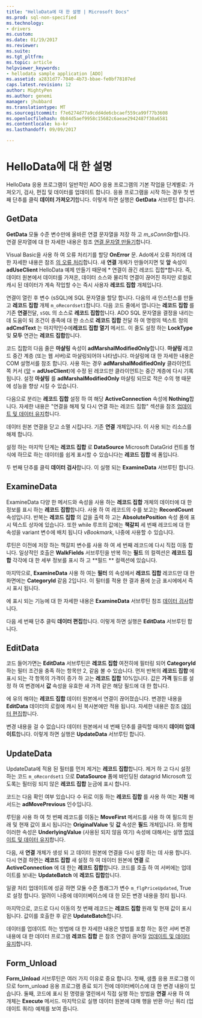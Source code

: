 ```yaml
---
title: "HelloData에 대 한 설명 | Microsoft Docs"
ms.prod: sql-non-specified
ms.technology:
- drivers
ms.custom: 
ms.date: 01/19/2017
ms.reviewer: 
ms.suite: 
ms.tgt_pltfrm: 
ms.topic: article
helpviewer_keywords:
- hellodata sample application [ADO]
ms.assetid: a2831d77-7040-4b73-bbae-fe0bf78107ed
caps.latest.revision: 12
author: MightyPen
ms.author: genemi
manager: jhubbard
ms.translationtype: MT
ms.sourcegitcommit: f7e6274d77a9cdd4de6cbcaef559ca99f77b3608
ms.openlocfilehash: 0b84d5aef9958c15682c6aeae2942487f30a6581
ms.contentlocale: ko-kr
ms.lasthandoff: 09/09/2017

---
```

# <a name="comments-on-hellodata"></a>HelloData에 대 한 설명
HelloData 응용 프로그램이 일반적인 ADO 응용 프로그램의 기본 작업을 단계별로: 가져오기, 검사, 편집 및 데이터를 업데이트 합니다. 응용 프로그램을 시작 하는 경우 첫 번째 단추를 클릭 **데이터 가져오기**합니다. 이렇게 하면 실행은 **GetData** 서브루틴 합니다.  
  
## <a name="getdata"></a>GetData  
 **GetData** 모듈 수준 변수만에 올바른 연결 문자열을 저장 하 고 *m_sConnStr*합니다. 연결 문자열에 대 한 자세한 내용은 참조 [연결 문자열 만들기](../../../ado/guide/data/creating-a-connection-string.md)합니다.  
  
 Visual Basic을 사용 하 여 오류 처리기를 할당 **OnError** 문. Ado에서 오류 처리에 대 한 자세한 내용은 참조 [의 오류 처리](../../../ado/guide/data/error-handling.md)합니다. 새 **연결** 개체가 만들어지면 및 **앞** 속성이 **adUseClient** HelloData 예제 만들기 때문에 * 연결이 끊긴 레코드 집합*합니다. 즉, 데이터 원본에서 데이터를 가져온, 데이터 소스와 물리적 연결이 끊어진 하지만 로컬로 캐시 된 데이터가 계속 작업할 수는 즉시 사용자 **레코드 집합** 개체입니다.  
  
 연결이 열린 후 변수 (sSQL)에 SQL 문자열을 할당 합니다. 다음의 새 인스턴스를 만들고 **레코드 집합** 개체 `m_oRecordset1`합니다. 다음 코드 줄에서 엽니다는 **레코드 집합** 를 기존 **연결**전달, `sSQL` 의 소스로 **레코드 집합**합니다. ADO SQL 문자열을 결정을 내리는 데 도움이 되 조건이 충족에 대 한 소스로 **레코드 집합** 전달 하 여 명령의 텍스트 정의 **adCmdText** 는 마지막인수에**레코드 집합 열기** 메서드. 이 줄도 설정 하는 **LockType** 및 **모두** 연관는 **레코드 집합**합니다.  
  
 코드 집합의 다음 줄은 **마샬링** 속성이 **adMarshalModifiedOnly**합니다. **마샬링** 레코드 중간 계층 (또는 웹 서버)로 마샬링되어야 나타냅니다. 마샬링에 대 한 자세한 내용은 COM 설명서를 참조 합니다. 사용 하는 경우 **adMarshalModifiedOnly** 클라이언트 쪽 커서 ([앞](../../../ado/reference/ado-api/cursorlocation-property-ado.md) = **adUseClient**)에 수정 된 레코드만 클라이언트는 중간 계층에 다시 기록 됩니다. 설정 **마샬링** 를 **adMarshalModifiedOnly** 마샬링 되므로 적은 수의 행 때문에 성능을 향상 시킬 수 있습니다.  
  
 다음으로 분리는 **레코드 집합** 설정 하 여 해당 **ActiveConnection** 속성에 **Nothing**합니다. 자세한 내용은 "연결을 해제 및 다시 연결 하는 레코드 집합" 섹션을 참조 [업데이트 및 데이터 유지](../../../ado/guide/data/updating-and-persisting-data.md)합니다.  
  
 데이터 원본 연결을 닫고 소멸 시킵니다. 기존 **연결** 개체입니다. 이 사용 되는 리소스를 해제 합니다.  
  
 설정 하는 마지막 단계는 **레코드 집합** 로 **DataSource** Microsoft DataGrid 컨트롤 형식에 하므로 하는 데이터를 쉽게 표시할 수 있습니다는 **레코드 집합** 에 폼입니다.  
  
 두 번째 단추를 클릭 **데이터 검사**합니다. 이 실행 되는 **ExamineData** 서브루틴 합니다.  
  
## <a name="examinedata"></a>ExamineData  
 ExamineData 다양 한 메서드와 속성을 사용 하는 **레코드 집합** 개체의 데이터에 대 한 정보를 표시 하는 **레코드 집합**합니다. 사용 하 여 레코드의 수를 보고는 **RecordCount** 속성입니다. 반복는 **레코드 집합** 의 값을 출력 하 고는 **AbsolutePosition** 속성 폼에 표시 텍스트 상자에 있습니다. 또한 while 루프의 값에는 **책갈피** 세 번째 레코드에 대 한 속성을 variant 변수에 배치 됩니다 *vBookmark*, 나중에 사용할 수 있습니다.  
  
 루틴은 이전에 저장 하는 책갈피 변수를 사용 하 여 세 번째 레코드에 다시 직접 이동 합니다. 일상적인 호출은 **WalkFields** 서브루틴을 반복 하는 **필드** 의 컬렉션은 **레코드 집합** 각각에 대 한 세부 정보를 표시 하 고 **필드 ** 컬렉션에 있습니다.  
  
 마지막으로, **ExamineData** 사용 하 여는 **필터** 의 속성에서 **레코드 집합** 레코드만 대 한 화면에는 **CategoryId** 같음 2입니다. 이 필터를 적용 한 결과 폼에 눈금 표시에에서 즉시 표시 됩니다.  
  
 에 표시 되는 기능에 대 한 자세한 내용은 **ExamineData** 서브루틴 참조 [데이터 검사](../../../ado/guide/data/examining-data.md)합니다.  
  
 다음 세 번째 단추 클릭 **데이터 편집**합니다. 이렇게 하면 실행은 **EditData** 서브루틴 합니다.  
  
## <a name="editdata"></a>EditData  
 코드 들어가면는 **EditData** 서브루틴은 **레코드 집합** 여전히에 필터링 되어 **CategoryId** 하는 필터 조건을 충족 하는 항목만 2, 같음 볼 수 있습니다. 먼저 반복의 **레코드 집합** 에 표시 되는 각 항목의 가격이 증가 하 고는 **레코드 집합** 10%입니다. 값은 **가격** 필드를 설정 하 여 변경에서 **값** 속성을 유효한 새 가격 같은 해당 필드에 대 한 합니다.  
  
 에 유의 해야는 **레코드 집합** 데이터 원본에서 연결이 끊어졌습니다. 변경한 내용을 **EditData** 데이터의 로컬에 캐시 된 복사본에만 적용 됩니다. 자세한 내용은 참조 [데이터 편집](../../../ado/guide/data/editing-data.md)합니다.  
  
 변경 내용을 걸 수 없습니다 데이터 원본에서 네 번째 단추를 클릭할 때까지 **데이터 업데이트**합니다. 이렇게 하면 실행은 **UpdateData** 서브루틴 합니다.  
  
## <a name="updatedata"></a>UpdateData  
 UpdateData에 적용 된 필터를 먼저 제거는 **레코드 집합**합니다. 제거 하 고 다시 설정 하는 코드 `m_oRecordset1` 으로 **DataSource** 폼에 바인딩된 datagrid Microsoft 있도록는 필터링 되지 않은 **레코드 집합** 눈금에 표시 합니다.  
  
 코드는 다음 확인 여부 있습니다 수 뒤로 이동 하는 **레코드 집합** 를 사용 하 여는 **지원** 메서드는 **adMovePrevious** 인수입니다.  
  
 루틴을 사용 하 여 첫 번째 레코드를 이동는 **MoveFirst** 메서드를 사용 하 여 필드의 원래 및 현재 값이 표시 됩니다는 **OriginalValue** 및 **값** 속성은 **필드** 개체입니다. 와 함께 이러한 속성은 **UnderlyingValue** (사용된 되지 않음 여기) 속성에 대해서는 설명 [업데이트 및 데이터 유지](../../../ado/guide/data/updating-and-persisting-data.md)합니다.  
  
 다음, 새 **연결** 개체가 생성 되 고 데이터 원본에 연결을 다시 설정 하는 데 사용 합니다. 다시 연결 하면는 **레코드 집합** 새 설정 하 여 데이터 원본에 **연결** 로 **ActiveConnection** 에 대 한는 **레코드 집합**합니다. 코드를 호출 하 여 서버에는 업데이트를 보내는 **UpdateBatch** 에 **레코드 집합**합니다.  
  
 일괄 처리 업데이트에 성공 하면 모듈 수준 플래그가 변수 `m_flgPriceUpdated`, True로 설정 합니다. 알려이 나중에 데이터베이스에 대 한 모든 변경 내용을 정리 됩니다.  
  
 마지막으로, 코드로 다시 이동의 첫 번째 레코드는 **레코드 집합** 원래 및 현재 값이 표시 됩니다. 값이를 호출한 후 같은 **UpdateBatch**합니다.  
  
 데이터를 업데이트 하는 방법에 대 한 자세한 내용은 방법를 포함 하는 동안 서버 변경 내용에 대 한 데이터 프로그램 **레코드 집합** 은 참조 연결이 끊어질 [업데이트 및 데이터 유지](../../../ado/guide/data/updating-and-persisting-data.md)합니다.  
  
## <a name="formunload"></a>Form_Unload  
 **Form_Unload** 서브루틴은 여러 가지 이유로 중요 합니다. 첫째, 샘플 응용 프로그램 이므로 form_unload 응용 프로그램 종료 되기 전에 데이터베이스에 대 한 변경 내용이 있습니다. 둘째, 코드에 표시 된 명령을 열린에서 직접 실행 하는 방법을 **연결** 사용 하 여 개체는 **Execute** 메서드. 마지막으로 실행 데이터 원본에 대해 행을 반환 아닌 쿼리 (업데이트 쿼리) 예제를 보여 줍니다.
